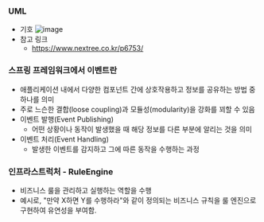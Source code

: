 ### UML
- 기호
![image](https://github.com/hso8706/Useful/assets/103169947/ff39baeb-b729-4ec9-bc1d-2f1abd31bd55)
- 참고 링크
  - https://www.nextree.co.kr/p6753/

### 스프링 프레임워크에서 이벤트란
- 애플리케이션 내에서 다양한 컴포넌트 간에 상호작용하고 정보를 공유하는 방법 중 하나를 의미
- 주로 느슨한 결합(loose coupling)과 모듈성(modularity)을 강화를 꾀할 수 있음
- 이벤트 발행(Event Publishing)
  - 어떤 상황이나 동작이 발생했을 때 해당 정보를 다른 부분에 알리는 것을 의미
- 이벤트 처리(Event Handling)
  - 발생한 이벤트를 감지하고 그에 따른 동작을 수행하는 과정

### 인프라스트럭처 - RuleEngine
- 비즈니스 룰을 관리하고 실행하는 역할을 수행
- 예시로, "만약 X하면 Y를 수행하라"와 같이 정의되는 비즈니스 규칙을 룰 엔진으로 구현하여 유연성을 부여함.